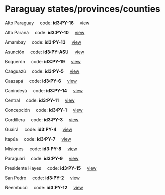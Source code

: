 # Paraguay states/provinces/counties
Alto Paraguay&nbsp;&nbsp;&nbsp;&nbsp;&nbsp;code: **id3:PY-16**&nbsp;&nbsp;&nbsp;&nbsp;&nbsp;[view](../../export/geojson/medium/id3/py/16.geojson)&nbsp;&nbsp;&nbsp;&nbsp;&nbsp;


Alto Paraná&nbsp;&nbsp;&nbsp;&nbsp;&nbsp;code: **id3:PY-10**&nbsp;&nbsp;&nbsp;&nbsp;&nbsp;[view](../../export/geojson/medium/id3/py/10.geojson)&nbsp;&nbsp;&nbsp;&nbsp;&nbsp;


Amambay&nbsp;&nbsp;&nbsp;&nbsp;&nbsp;code: **id3:PY-13**&nbsp;&nbsp;&nbsp;&nbsp;&nbsp;[view](../../export/geojson/medium/id3/py/13.geojson)&nbsp;&nbsp;&nbsp;&nbsp;&nbsp;


Asunción&nbsp;&nbsp;&nbsp;&nbsp;&nbsp;code: **id3:PY-ASU**&nbsp;&nbsp;&nbsp;&nbsp;&nbsp;[view](../../export/geojson/medium/id3/py/asu.geojson)&nbsp;&nbsp;&nbsp;&nbsp;&nbsp;


Boquerón&nbsp;&nbsp;&nbsp;&nbsp;&nbsp;code: **id3:PY-19**&nbsp;&nbsp;&nbsp;&nbsp;&nbsp;[view](../../export/geojson/medium/id3/py/19.geojson)&nbsp;&nbsp;&nbsp;&nbsp;&nbsp;


Caaguazú&nbsp;&nbsp;&nbsp;&nbsp;&nbsp;code: **id3:PY-5**&nbsp;&nbsp;&nbsp;&nbsp;&nbsp;[view](../../export/geojson/medium/id3/py/5.geojson)&nbsp;&nbsp;&nbsp;&nbsp;&nbsp;


Caazapá&nbsp;&nbsp;&nbsp;&nbsp;&nbsp;code: **id3:PY-6**&nbsp;&nbsp;&nbsp;&nbsp;&nbsp;[view](../../export/geojson/medium/id3/py/6.geojson)&nbsp;&nbsp;&nbsp;&nbsp;&nbsp;


Canindeyú&nbsp;&nbsp;&nbsp;&nbsp;&nbsp;code: **id3:PY-14**&nbsp;&nbsp;&nbsp;&nbsp;&nbsp;[view](../../export/geojson/medium/id3/py/14.geojson)&nbsp;&nbsp;&nbsp;&nbsp;&nbsp;


Central&nbsp;&nbsp;&nbsp;&nbsp;&nbsp;code: **id3:PY-11**&nbsp;&nbsp;&nbsp;&nbsp;&nbsp;[view](../../export/geojson/medium/id3/py/11.geojson)&nbsp;&nbsp;&nbsp;&nbsp;&nbsp;


Concepción&nbsp;&nbsp;&nbsp;&nbsp;&nbsp;code: **id3:PY-1**&nbsp;&nbsp;&nbsp;&nbsp;&nbsp;[view](../../export/geojson/medium/id3/py/1.geojson)&nbsp;&nbsp;&nbsp;&nbsp;&nbsp;


Cordillera&nbsp;&nbsp;&nbsp;&nbsp;&nbsp;code: **id3:PY-3**&nbsp;&nbsp;&nbsp;&nbsp;&nbsp;[view](../../export/geojson/medium/id3/py/3.geojson)&nbsp;&nbsp;&nbsp;&nbsp;&nbsp;


Guairá&nbsp;&nbsp;&nbsp;&nbsp;&nbsp;code: **id3:PY-4**&nbsp;&nbsp;&nbsp;&nbsp;&nbsp;[view](../../export/geojson/medium/id3/py/4.geojson)&nbsp;&nbsp;&nbsp;&nbsp;&nbsp;


Itapúa&nbsp;&nbsp;&nbsp;&nbsp;&nbsp;code: **id3:PY-7**&nbsp;&nbsp;&nbsp;&nbsp;&nbsp;[view](../../export/geojson/medium/id3/py/7.geojson)&nbsp;&nbsp;&nbsp;&nbsp;&nbsp;


Misiones&nbsp;&nbsp;&nbsp;&nbsp;&nbsp;code: **id3:PY-8**&nbsp;&nbsp;&nbsp;&nbsp;&nbsp;[view](../../export/geojson/medium/id3/py/8.geojson)&nbsp;&nbsp;&nbsp;&nbsp;&nbsp;


Paraguarí&nbsp;&nbsp;&nbsp;&nbsp;&nbsp;code: **id3:PY-9**&nbsp;&nbsp;&nbsp;&nbsp;&nbsp;[view](../../export/geojson/medium/id3/py/9.geojson)&nbsp;&nbsp;&nbsp;&nbsp;&nbsp;


Presidente Hayes&nbsp;&nbsp;&nbsp;&nbsp;&nbsp;code: **id3:PY-15**&nbsp;&nbsp;&nbsp;&nbsp;&nbsp;[view](../../export/geojson/medium/id3/py/15.geojson)&nbsp;&nbsp;&nbsp;&nbsp;&nbsp;


San Pedro&nbsp;&nbsp;&nbsp;&nbsp;&nbsp;code: **id3:PY-2**&nbsp;&nbsp;&nbsp;&nbsp;&nbsp;[view](../../export/geojson/medium/id3/py/2.geojson)&nbsp;&nbsp;&nbsp;&nbsp;&nbsp;


Ñeembucú&nbsp;&nbsp;&nbsp;&nbsp;&nbsp;code: **id3:PY-12**&nbsp;&nbsp;&nbsp;&nbsp;&nbsp;[view](../../export/geojson/medium/id3/py/12.geojson)&nbsp;&nbsp;&nbsp;&nbsp;&nbsp;

